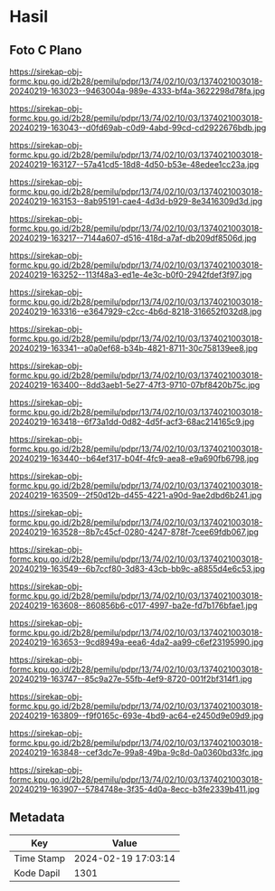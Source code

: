 # Hasil

## Foto C Plano

https://sirekap-obj-formc.kpu.go.id/2b28/pemilu/pdpr/13/74/02/10/03/1374021003018-20240219-163023--9463004a-989e-4333-bf4a-3622298d78fa.jpg

https://sirekap-obj-formc.kpu.go.id/2b28/pemilu/pdpr/13/74/02/10/03/1374021003018-20240219-163043--d0fd69ab-c0d9-4abd-99cd-cd2922676bdb.jpg

https://sirekap-obj-formc.kpu.go.id/2b28/pemilu/pdpr/13/74/02/10/03/1374021003018-20240219-163127--57a41cd5-18d8-4d50-b53e-48edee1cc23a.jpg

https://sirekap-obj-formc.kpu.go.id/2b28/pemilu/pdpr/13/74/02/10/03/1374021003018-20240219-163153--8ab95191-cae4-4d3d-b929-8e3416309d3d.jpg

https://sirekap-obj-formc.kpu.go.id/2b28/pemilu/pdpr/13/74/02/10/03/1374021003018-20240219-163217--7144a607-d516-418d-a7af-db209df8506d.jpg

https://sirekap-obj-formc.kpu.go.id/2b28/pemilu/pdpr/13/74/02/10/03/1374021003018-20240219-163252--113f48a3-ed1e-4e3c-b0f0-2942fdef3f97.jpg

https://sirekap-obj-formc.kpu.go.id/2b28/pemilu/pdpr/13/74/02/10/03/1374021003018-20240219-163316--e3647929-c2cc-4b6d-8218-316652f032d8.jpg

https://sirekap-obj-formc.kpu.go.id/2b28/pemilu/pdpr/13/74/02/10/03/1374021003018-20240219-163341--a0a0ef68-b34b-4821-8711-30c758139ee8.jpg

https://sirekap-obj-formc.kpu.go.id/2b28/pemilu/pdpr/13/74/02/10/03/1374021003018-20240219-163400--8dd3aeb1-5e27-47f3-9710-07bf8420b75c.jpg

https://sirekap-obj-formc.kpu.go.id/2b28/pemilu/pdpr/13/74/02/10/03/1374021003018-20240219-163418--6f73a1dd-0d82-4d5f-acf3-68ac214165c9.jpg

https://sirekap-obj-formc.kpu.go.id/2b28/pemilu/pdpr/13/74/02/10/03/1374021003018-20240219-163440--b64ef317-b04f-4fc9-aea8-e9a690fb6798.jpg

https://sirekap-obj-formc.kpu.go.id/2b28/pemilu/pdpr/13/74/02/10/03/1374021003018-20240219-163509--2f50d12b-d455-4221-a90d-9ae2dbd6b241.jpg

https://sirekap-obj-formc.kpu.go.id/2b28/pemilu/pdpr/13/74/02/10/03/1374021003018-20240219-163528--8b7c45cf-0280-4247-878f-7cee69fdb067.jpg

https://sirekap-obj-formc.kpu.go.id/2b28/pemilu/pdpr/13/74/02/10/03/1374021003018-20240219-163549--6b7ccf80-3d83-43cb-bb9c-a8855d4e6c53.jpg

https://sirekap-obj-formc.kpu.go.id/2b28/pemilu/pdpr/13/74/02/10/03/1374021003018-20240219-163608--860856b6-c017-4997-ba2e-fd7b176bfae1.jpg

https://sirekap-obj-formc.kpu.go.id/2b28/pemilu/pdpr/13/74/02/10/03/1374021003018-20240219-163653--9cd8949a-eea6-4da2-aa99-c6ef23195990.jpg

https://sirekap-obj-formc.kpu.go.id/2b28/pemilu/pdpr/13/74/02/10/03/1374021003018-20240219-163747--85c9a27e-55fb-4ef9-8720-001f2bf314f1.jpg

https://sirekap-obj-formc.kpu.go.id/2b28/pemilu/pdpr/13/74/02/10/03/1374021003018-20240219-163809--f9f0165c-693e-4bd9-ac64-e2450d9e09d9.jpg

https://sirekap-obj-formc.kpu.go.id/2b28/pemilu/pdpr/13/74/02/10/03/1374021003018-20240219-163848--cef3dc7e-99a8-49ba-9c8d-0a0360bd33fc.jpg

https://sirekap-obj-formc.kpu.go.id/2b28/pemilu/pdpr/13/74/02/10/03/1374021003018-20240219-163907--5784748e-3f35-4d0a-8ecc-b3fe2339b411.jpg


## Metadata

| Key        | Value               |
| ---------- | ------------------- |
| Time Stamp | 2024-02-19 17:03:14 |
| Kode Dapil | 1301                |



